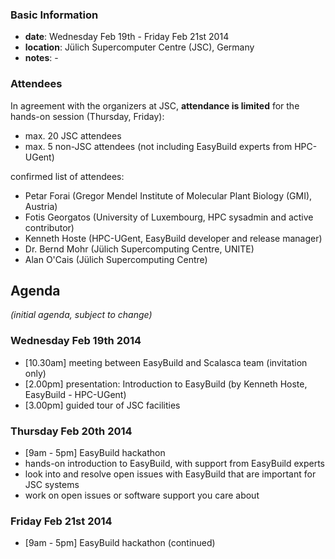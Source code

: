 ### Basic Information

* **date**: Wednesday Feb 19th - Friday Feb 21st 2014
* **location**: Jülich Supercomputer Centre (JSC), Germany
* **notes**: -

### Attendees

In agreement with the organizers at JSC, **attendance is limited** for the hands-on session (Thursday, Friday):
 * max. 20 JSC attendees
 * max. 5 non-JSC attendees (not including EasyBuild experts from HPC-UGent)

confirmed list of attendees:

* Petar Forai (Gregor Mendel Institute of Molecular Plant Biology (GMI), Austria)
* Fotis Georgatos (University of Luxembourg, HPC sysadmin and active contributor)
* Kenneth Hoste (HPC-UGent, EasyBuild developer and release manager)
* Dr. Bernd Mohr (Jülich Supercomputing Centre, UNITE)
* Alan O'Cais (Jülich Supercomputing Centre)

## Agenda

_(initial agenda, subject to change)_

### Wednesday Feb 19th 2014
 * [10.30am] meeting between EasyBuild and Scalasca team (invitation only)
 * [2.00pm] presentation: Introduction to EasyBuild (by Kenneth Hoste, EasyBuild - HPC-UGent)
 * [3.00pm] guided tour of JSC facilities

### Thursday Feb 20th 2014
 * [9am - 5pm] EasyBuild hackathon
  * hands-on introduction to EasyBuild, with support from EasyBuild experts
  * look into and resolve open issues with EasyBuild that are important for JSC systems
  * work on open issues or software support you care about

### Friday Feb 21st 2014
 * [9am - 5pm] EasyBuild hackathon (continued)